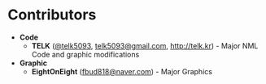 # Contributors
 * **Code**
   * **TELK** ([@telk5093](https://github.com/telk5093), telk5093@gmail.com, http://telk.kr) - Major NML Code and graphic modifications
 * **Graphic**
   * **EightOnEight** (fbud818@naver.com) - Major Graphics
